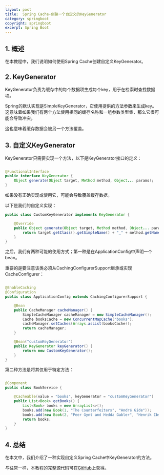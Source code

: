 ```yaml
---
layout: post
title:  Spring Cache-创建一个自定义的KeyGenerator
category: springboot
copyright: springboot
excerpt: Spring Boot
---
```


## 1. 概述

在本教程中，我们说明如何使用Spring Cache创建自定义KeyGenerator。

## 2. KeyGenerator

KeyGenerator负责为缓存中的每个数据项生成每个key，用于在检索时查找数据项。

Spring的默认实现是SimpleKeyGenerator，它使用提供的方法参数来生成key。
这意味着如果我们有两个方法使用相同的缓存名称和一组参数类型集，那么它很可能会导致冲突。

这也意味着缓存数据会被另一个方法覆盖。

## 3. 自定义KeyGenerator

KeyGenerator只需要实现一个方法，以下是KeyGenerator接口的定义：

```java

@FunctionalInterface
public interface KeyGenerator {
    Object generate(Object target, Method method, Object... params);
}
```

如果没有正确实现或使用它，可能会导致覆盖缓存数据。

以下是我们的自定义实现：

```java
public class CustomKeyGenerator implements KeyGenerator {

    @Override
    public Object generate(Object target, Method method, Object... params) {
        return target.getClass().getSimpleName() + "_" + method.getName() + "_" + StringUtils.arrayToDelimitedString(params, "_");
    }
}
```

之后，我们有两种可能的使用方式；第一种是在ApplicationConfig中声明一个bean。

重要的是要注意该类必须从CachingConfigurerSupport继承或实现CacheConfigurer：

```java

@EnableCaching
@Configuration
public class ApplicationConfig extends CachingConfigurerSupport {

    @Bean
    public CacheManager cacheManager() {
        SimpleCacheManager cacheManager = new SimpleCacheManager();
        Cache booksCache = new ConcurrentMapCache("books");
        cacheManager.setCaches(Arrays.asList(booksCache));
        return cacheManager;
    }

    @Bean("customKeyGenerator")
    public KeyGenerator keyGenerator() {
        return new CustomKeyGenerator();
    }
}
```

第二种方法是将其仅用于特定方法：

```java

@Component
public class BookService {

    @Cacheable(value = "books", keyGenerator = "customKeyGenerator")
    public List<Book> getBooks() {
        List<Book> books = new ArrayList<>();
        books.add(new Book(1, "The Counterfeiters", "André Gide"));
        books.add(new Book(2, "Peer Gynt and Hedda Gabler", "Henrik Ibsen"));
        return books;
    }
}
```

## 4. 总结

在本文中，我们介绍了一种实现自定义Spring Cache中KeyGenerator的方法。

与往常一样，本教程的完整源代码可在[GitHub](https://github.com/tuyucheng7/taketoday-tutorial4j/tree/master/spring-boot-modules/spring-boot-caching-1)上获得。